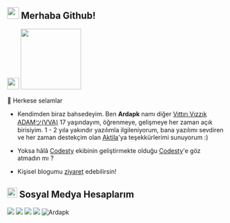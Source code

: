 ## <img src="https://raw.githubusercontent.com/iampavangandhi/iampavangandhi/master/gifs/Hi.gif" width="27px"> Merhaba Github!
<img src="https://media.discordapp.net/attachments/803230448481468486/862296335470690324/hypesquad.png" width="27px"> <img src="https://komarev.com/ghpvc/?username=Ardapk&label=Ziyaretçi%20Sayısı&color=a57dff" width="140px">


🎉 Herkese selamlar

- Kendimden biraz bahsedeyim. Ben **Ardapk** namı diğer [Vıttırı Vızzık ADAMツ(VVA)](https://github.com/Ardapk) 17 yaşındayım, öğrenmeye, gelişmeye her zaman açık birisiyim. 
1 - 2 yıla yakındır yazılımla ilgileniyorum, bana yazılımı sevdiren ve her zaman destekçim olan [Aktila](https://github.com/AktilaCengiz)'ya teşekkürlerimi sunuyorum :)

- Yoksa hâlâ [Codesty](https://codesty.org/team) ekibinin geliştirmekte olduğu [Codesty](https://codesty.org)'e göz atmadın mı ?

- Kişisel blogumu [ziyaret](https://them4f.me) edebilirsin!


<h2><img src="https://media.discordapp.net/attachments/803230448481468486/862296335793127474/c93187fb-f2b8-4d5f-a30b-ea4f5cf3601a.gif" width="23px"> Sosyal Medya Hesaplarım</h2>
<p align="left">
     <a href="https://instagram.com/_ardapk_" target"blank_"><img src="https://img.shields.io/badge/INSTAGRAM%20-DC3175.svg?&style=for-the-badge&logo=instagram&logoColor=white"></a>
      <a href="https://twitch.tv/vittirivizzikadam_" target"blank_"><img src="https://img.shields.io/badge/Twitch-9146FF?style=for-the-badge&logo=twitch&logoColor=white"></a>
       <a href="https://www.youtube.com/c/Vıttırı Vızzık ADAMツ" target"blank_"><img src="https://img.shields.io/badge/YouTube-FF0000?style=for-the-badge&logo=youtube&logoColor=white"></a>
        <a href="https://open.spotify.com/user/31ksxcafbd7gvrszhk2xhndbkyfa" target"blank_"><img src="https://img.shields.io/badge/Spotify%20-1ed760.svg?&style=for-the-badge&logo=spotify&logoColor=white"></a>
    
   
<img src="https://media.discordapp.net/attachments/803230448481468486/862293679683534878/20210707_142630.jpg" alt="Ardapk" />

</p>

